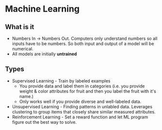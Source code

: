 # Machine Learning

## What is it 
* Numbers In -> Numbers Out.  Computers only understand numbers so all inputs have to be numbers.  So both input and output of a model will be numerical.   
* All models are initially **untrained**

## Types
* Supervised Learning - Train by labeled examples
    * You provide data and label them in categories (i.e. you provide weight & color attributes for fruit and then you label the fruit with it's name.)
    * Only works well if you provide diverse and well-labeled data.  
* Unsupervised Learning - Finding patterns in unlabled data.  Leverages clustering to group items that closely share similar measured attributes.
* Reinforcement Learning - Set a reward function and let ML program figure out the best way to solve. 

